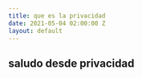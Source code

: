 ```yaml
---
title: que es la privacidad
date: 2021-05-04 02:00:00 Z
layout: default
---
```


## saludo desde privacidad